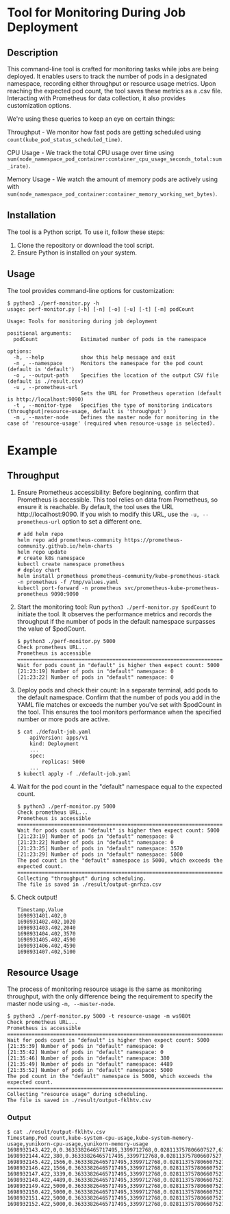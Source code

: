 # Tool for Monitoring During Job Deployment

## Description
This command-line tool is crafted for monitoring tasks while jobs are being deployed. It enables users to track the number of pods in a designated namespace, recording either throughput or resource usage metrics. Upon reaching the expected pod count, the tool saves these metrics as a .csv file. Interacting with Prometheus for data collection, it also provides customization options.

We're using these queries to keep an eye on certain things:

Throughput - We monitor how fast pods are getting scheduled using `count(kube_pod_status_scheduled_time)`.

CPU Usage - We track the total CPU usage over time using `sum(node_namespace_pod_container:container_cpu_usage_seconds_total:sum_irate)`.

Memory Usage - We watch the amount of memory pods are actively using with `sum(node_namespace_pod_container:container_memory_working_set_bytes)`.

## Installation
The tool is a Python script. To use it, follow these steps:
1. Clone the repository or download the tool script.
2. Ensure Python is installed on your system.

## Usage
The tool provides command-line options for customization:
```
$ python3 ./perf-monitor.py -h
usage: perf-monitor.py [-h] [-n] [-o] [-u] [-t] [-m] podCount

Usage: Tools for monitoring during job deployment

positional arguments:
  podCount              Estimated number of pods in the namespace

options:
  -h, --help            show this help message and exit
  -n , --namespace      Monitors the namespace for the pod count (default is 'default')
  -o , --output-path    Specifies the location of the output CSV file (default is ./result.csv)
  -u , --prometheus-url 
                        Sets the URL for Prometheus operation (default is http://localhost:9090)
  -t , --monitor-type   Specifies the type of monitoring indicators (throughput|resource-usage, default is 'throughput')
  -m , --master-node    Defines the master node for monitoring in the case of 'resource-usage' (required when resource-usage is selected).
```

# Example
## Throughput

1. Ensure Prometheus accessibility:
    Before beginning, confirm that Prometheus is accessible. This tool relies on data from Prometheus, so ensure it is reachable. By default, the tool uses the URL http://localhost:9090. If you wish to modify this URL, use the `-u, --prometheus-url` option to set a different one.
    ```
    # add helm repo
    helm repo add prometheus-community https://prometheus-community.github.io/helm-charts
    helm repo update
    # create k8s namespace
    kubectl create namespace prometheus
    # deploy chart
    helm install prometheus prometheus-community/kube-prometheus-stack -n prometheus -f /tmp/values.yaml
    kubectl port-forward -n prometheus svc/prometheus-kube-prometheus-prometheus 9090:9090
    ```

2. Start the monitoring tool:
    Run `python3 ./perf-monitor.py $podCount` to initiate the tool. It observes the performance metrics and records the throughput if the number of pods in the default namespace surpasses the value of $podCount.
    ```
    $ python3 ./perf-monitor.py 5000
    Check prometheus URL...
    Prometheus is accessible
    ========================================================================================================
    Wait for pods count in "default" is higher then expect count: 5000
    [21:23:19] Number of pods in "default" namespace: 0
    [21:23:22] Number of pods in "default" namespace: 0
    ```

3. Deploy pods and check their count:
    In a separate terminal, add pods to the default namespace. Confirm that the number of pods you add in the YAML file matches or exceeds the number you've set with $podCount in the tool. This ensures the tool monitors performance when the specified number or more pods are active.
    ```
    $ cat ./default-job.yaml
        apiVersion: apps/v1
        kind: Deployment
        ...
        spec:
            replicas: 5000
        ...
    $ kubectl apply -f ./default-job.yaml
    ```

4. Wait for the pod count in the "default" namespace equal to the expected count.
    ```
    $ python3 ./perf-monitor.py 5000
    Check prometheus URL...
    Prometheus is accessible
    ========================================================================================================
    Wait for pods count in "default" is higher then expect count: 5000
    [21:23:19] Number of pods in "default" namespace: 0
    [21:23:22] Number of pods in "default" namespace: 0
    [21:23:25] Number of pods in "default" namespace: 3570
    [21:23:29] Number of pods in "default" namespace: 5000
    The pod count in the "default" namespace is 5000, which exceeds the expected count.
    ========================================================================================================
    Collecting "throughput" during scheduling.
    The file is saved in ./result/output-gnrhza.csv
    ```

5. Check output!
    ```$ cat ./result/output-gnrhza.csv
    Timestamp,Value
    1698931401.402,0
    1698931402.402,1020
    1698931403.402,2040
    1698931404.402,3570
    1698931405.402,4590
    1698931406.402,4590
    1698931407.402,5100
    ```
## Resource Usage
The process of monitoring resource usage is the same as monitoring throughput, with the only difference being the requirement to specify the master node using `-m, --master-node`.

```
$ python3 ./perf-monitor.py 5000 -t resource-usage -m ws980t
Check prometheus URL...
Prometheus is accessible
========================================================================================================
Wait for pods count in "default" is higher then expect count: 5000
[21:35:39] Number of pods in "default" namespace: 0
[21:35:42] Number of pods in "default" namespace: 0
[21:35:46] Number of pods in "default" namespace: 380
[21:35:49] Number of pods in "default" namespace: 4489
[21:35:52] Number of pods in "default" namespace: 5000
The pod count in the "default" namespace is 5000, which exceeds the expected count.
========================================================================================================
Collecting "resource usage" during scheduling.
The file is saved in ./result/output-fklhtv.csv
```

### Output
```
$ cat ./result/output-fklhtv.csv
Timestamp,Pod count,kube-system-cpu-usage,kube-system-memory-usage,yunikorn-cpu-usage,yunikorn-memory-usage
1698932143.422,0,0.36333826465717495,3399712768,0.028113757806607527,613601280
1698932144.422,380,0.36333826465717495,3399712768,0.028113757806607527,613601280
1698932145.422,1566,0.36333826465717495,3399712768,0.028113757806607527,613601280
1698932146.422,1566,0.36333826465717495,3399712768,0.028113757806607527,613601280
1698932147.422,3339,0.36333826465717495,3399712768,0.028113757806607527,613601280
1698932148.422,4489,0.36333826465717495,3399712768,0.028113757806607527,613601280
1698932149.422,5000,0.36333826465717495,3399712768,0.028113757806607527,613601280
1698932150.422,5000,0.36333826465717495,3399712768,0.028113757806607527,613601280
1698932151.422,5000,0.36333826465717495,3399712768,0.028113757806607527,613601280
1698932152.422,5000,0.36333826465717495,3399712768,0.028113757806607527,613601280
```